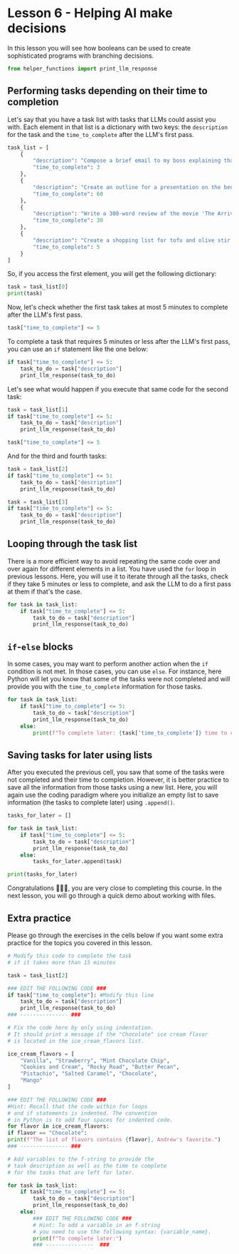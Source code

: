 # Lesson 6 - Helping AI make decisions

In this lesson you will see how booleans can be used to create sophisticated programs with branching decisions.


```python
from helper_functions import print_llm_response
```

## Performing tasks depending on their time to completion

Let's say that you have a task list with tasks that LLMs could assist you with. Each element in that list is a dictionary with two keys: the `description` for the task and the `time_to_complete` after the LLM's first pass.


```python
task_list = [
    {
        "description": "Compose a brief email to my boss explaining that I will be late for next week's meeting.",
        "time_to_complete": 3
    },
    {
        "description": "Create an outline for a presentation on the benefits of remote work.",
        "time_to_complete": 60
    },
    {
        "description": "Write a 300-word review of the movie 'The Arrival'.",
        "time_to_complete": 30
    },
    {
        "description": "Create a shopping list for tofu and olive stir fry.",
        "time_to_complete": 5
    }
]
```

So, if you access the first element, you will get the following dictionary:


```python
task = task_list[0]
print(task)
```

Now, let's check whether the first task takes at most 5 minutes to complete after the LLM's first pass.


```python
task["time_to_complete"] <= 5 
```

To complete a task that requires 5 minutes or less after the LLM's first pass, you can use an `if` statement like the one below:


```python
if task["time_to_complete"] <= 5:
    task_to_do = task["description"]
    print_llm_response(task_to_do)
```

Let's see what would happen if you execute that same code for the second task:


```python
task = task_list[1]
if task["time_to_complete"] <= 5:
    task_to_do = task["description"]
    print_llm_response(task_to_do)
```


```python
task["time_to_complete"] <= 5
```

And for the third and fourth tasks:


```python
task = task_list[2]
if task["time_to_complete"] <= 5:
    task_to_do = task["description"]
    print_llm_response(task_to_do)
```


```python
task = task_list[3]
if task["time_to_complete"] <= 5:
    task_to_do = task["description"]
    print_llm_response(task_to_do)
```

## Looping through the task list

There is a more efficient way to avoid repeating the same code over and over again for different elements in a list. You have used the `for` loop in previous lessons. Here, you will use it to iterate through all the tasks, check if they take 5 minutes or less to complete, and ask the LLM to do a first pass at them if that's the case.


```python
for task in task_list:
    if task["time_to_complete"] <= 5:
        task_to_do = task["description"]
        print_llm_response(task_to_do)        
```

## `if`-`else` blocks

In some cases, you may want to perform another action when the `if` condition is not met. In those cases, you can use `else`. For instance, here Python will let you know that some of the tasks were not completed and will provide you with the `time_to_complete` information for those tasks.


```python
for task in task_list:
    if task["time_to_complete"] <= 5:
        task_to_do = task["description"]
        print_llm_response(task_to_do) 
    else:
        print(f"To complete later: {task['time_to_complete']} time to complete.")        
```

## Saving tasks for later using lists

After you executed the previous cell, you saw that some of the tasks were not completed and their time to completion. However, it is better practice to save all the information from those tasks using a new list. Here, you will again use the coding paradigm where you initialize an empty list to save information (the tasks to complete later) using `.append()`.


```python
tasks_for_later = []

for task in task_list:
    if task["time_to_complete"] <= 5:
        task_to_do = task["description"]
        print_llm_response(task_to_do)
    else:
        tasks_for_later.append(task)
```


```python
print(tasks_for_later)
```

Congratulations 🎉🎉🎉, you are very close to completing this course. In the next lesson, you will go through a quick demo about working with files.

## Extra practice

Please go through the exercises in the cells below if you want some extra practice for the topics you covered in this lesson.


```python
# Modify this code to complete the task 
# if it takes more than 15 minutes

task = task_list[2]

### EDIT THE FOLLOWING CODE ###
if task["time_to_complete"]: #Modify this line
    task_to_do = task["description"]
    print_llm_response(task_to_do)
### --------------- ###
```


```python
# Fix the code here by only using indentation.
# It should print a message if the "Chocolate" ice cream flavor 
# is located in the ice_cream_flavors list.

ice_cream_flavors = [
    "Vanilla", "Strawberry", "Mint Chocolate Chip",
    "Cookies and Cream", "Rocky Road", "Butter Pecan",
    "Pistachio", "Salted Caramel", "Chocolate",
    "Mango"
]

### EDIT THE FOLLOWING CODE ### 
#Hint: Recall that the code within for loops 
# and if statements is indented. The convention
# in Python is to add four spaces for indented code.
for flavor in ice_cream_flavors:
if flavor == "Chocolate":
print(f"The list of flavors contains {flavor}, Andrew's favorite.")
### --------------- ###
```


```python
# Add variables to the f-string to provide the
# task description as well as the time to complete 
# for the tasks that are left for later.

for task in task_list:
    if task["time_to_complete"] <= 5:
        task_to_do = task["description"]
        print_llm_response(task_to_do) 
    else:
        ### EDIT THE FOLLOWING CODE ###
        # Hint: To add a variable in an f-string
        # you need to use the following syntax: {variable_name}. 
        print(f"To complete later:") 
        ### ---------------  ###
```
